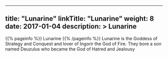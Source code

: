 
---
title: "Lunarine"
linkTitle: "Lunarine"
weight: 8
date: 2017-01-04
description: >
 Lunarine
---

{{% pageinfo %}}
Lunarine
{{% /pageinfo %}}
Lunarine is the Goddess of Strategy and Conquest and lover of Ingorir the God of Fire. They bore a son named Deuzulus who became the God of Hatred and Jealousy
